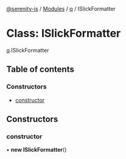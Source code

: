 [@serenity-is](../README.md) / [Modules](../modules.md) / [q](../modules/q.md) / ISlickFormatter

# Class: ISlickFormatter

[q](../modules/q.md).ISlickFormatter

## Table of contents

### Constructors

- [constructor](q.ISlickFormatter.md#constructor)

## Constructors

### constructor

• **new ISlickFormatter**()
